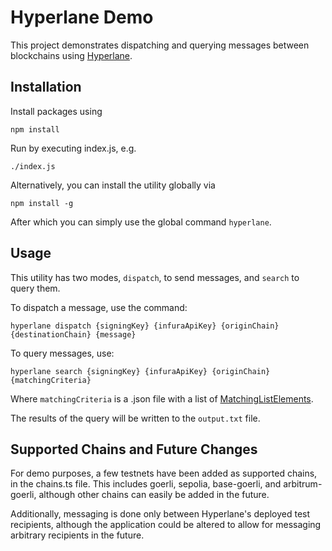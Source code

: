 # Hyperlane Demo

This project demonstrates dispatching and querying messages between blockchains using [Hyperlane](https://www.hyperlane.xyz/).

## Installation

Install packages using

```
npm install
```

Run by executing index.js, e.g.

```
./index.js
```

Alternatively, you can install the utility globally via

```
npm install -g
```

After which you can simply use the global command `hyperlane`.

## Usage

This utility has two modes, `dispatch`, to send messages, and `search` to query them.

To dispatch a message, use the command:

```
hyperlane dispatch {signingKey} {infuraApiKey} {originChain} {destinationChain} {message}
```

To query messages, use:

```
hyperlane search {signingKey} {infuraApiKey} {originChain} {matchingCriteria}
```

Where `matchingCriteria` is a .json file with a list of [MatchingListElements](https://github.com/hyperlane-xyz/hyperlane-monorepo/blob/465112db6fddb3b598d6da39c13491ff1bc7e700/typescript/infra/src/config/agent/relayer.ts#L19).

The results of the query will be written to the `output.txt` file.

## Supported Chains and Future Changes

For demo purposes, a few testnets have been added as supported chains, in the chains.ts file.  This includes goerli, sepolia, base-goerli, and arbitrum-goerli, although other chains can easily be added in the future.

Additionally, messaging is done only between Hyperlane's deployed test recipients, although the application could be altered to allow for messaging arbitrary recipients in the future.